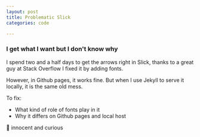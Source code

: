 ```yaml
---
layout: post
title: Problematic Slick
categories: code

---
```


### I get what I want but I don't know why

I spend two and a half days to get the arrows right in Slick, thanks to a great guy at Stack Overflow I fixed it by adding fonts.

However, in Github pages, it works fine. But when I use Jekyll to serve it locally, it is the same old mess.

To fix:
- What kind of role of fonts play in it
- Why it differs on Github pages and local host

:baby: innocent and curious
